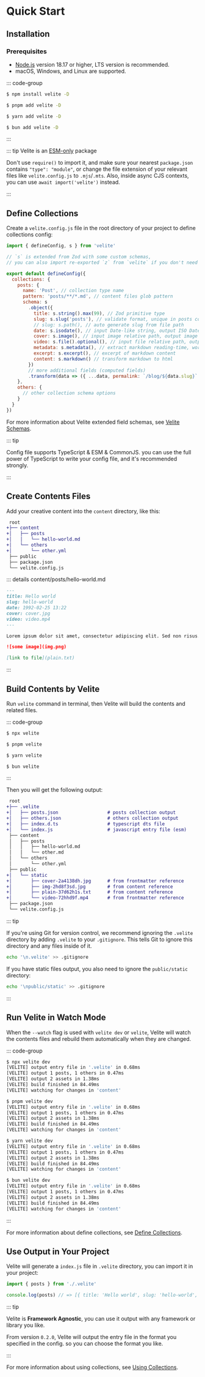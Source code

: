 # Quick Start

## Installation

### Prerequisites

- [Node.js](https://nodejs.org) version 18.17 or higher, LTS version is recommended.
- macOS, Windows, and Linux are supported.

::: code-group

```sh [npm]
$ npm install velite -D
```

```sh [pnpm]
$ pnpm add velite -D
```

```sh [yarn]
$ yarn add velite -D
```

```sh [bun]
$ bun add velite -D
```

:::

::: tip Velite is an [ESM-only](https://gist.github.com/sindresorhus/a39789f98801d908bbc7ff3ecc99d99c) package

Don't use `require()` to import it, and make sure your nearest `package.json` contains `"type": "module"`, or change the file extension of your relevant files like `velite.config.js` to `.mjs`/`.mts`. Also, inside async CJS contexts, you can use `await import('velite')` instead.

:::

## Define Collections

Create a `velite.config.js` file in the root directory of your project to define collections config:

```js
import { defineConfig, s } from 'velite'

// `s` is extended from Zod with some custom schemas,
// you can also import re-exported `z` from `velite` if you don't need these extension schemas.

export default defineConfig({
  collections: {
    posts: {
      name: 'Post', // collection type name
      pattern: 'posts/**/*.md', // content files glob pattern
      schema: s
        .object({
          title: s.string().max(99), // Zod primitive type
          slug: s.slug('posts'), // validate format, unique in posts collection
          // slug: s.path(), // auto generate slug from file path
          date: s.isodate(), // input Date-like string, output ISO Date string.
          cover: s.image(), // input image relative path, output image object with blurImage.
          video: s.file().optional(), // input file relative path, output file public path.
          metadata: s.metadata(), // extract markdown reading-time, word-count, etc.
          excerpt: s.excerpt(), // excerpt of markdown content
          content: s.markdown() // transform markdown to html
        })
        // more additional fields (computed fields)
        .transform(data => ({ ...data, permalink: `/blog/${data.slug}` }))
    },
    others: {
      // other collection schema options
    }
  }
})
```

For more information about Velite extended field schemas, see [Velite Schemas](velite-schemas.md).

::: tip

Config file supports TypeScript & ESM & CommonJS. you can use the full power of TypeScript to write your config file, and it's recommended strongly.

:::

## Create Contents Files

Add your creative content into the `content` directory, like this:

```diff
 root
+├── content
+│   ├── posts
+│   │   └── hello-world.md
+│   └── others
+│       └── other.yml
 ├── public
 ├── package.json
 └── velite.config.js
```

::: details content/posts/hello-world.md

```md
---
title: Hello world
slug: hello-world
date: 1992-02-25 13:22
cover: cover.jpg
video: video.mp4
---

Lorem ipsum dolor sit amet, consectetur adipiscing elit. Sed non risus. Suspendisse

![some image](img.png)

[link to file](plain.txt)
```

:::

## Build Contents by Velite

Run `velite` command in terminal, then Velite will build the contents and related files.

::: code-group

```sh [npm]
$ npx velite
```

```sh [pnpm]
$ pnpm velite
```

```sh [yarn]
$ yarn velite
```

```sh [bun]
$ bun velite
```

:::

Then you will get the following output:

```diff
 root
+├── .velite
+│   ├── posts.json                  # posts collection output
+│   ├── others.json                 # others collection output
+│   ├── index.d.ts                  # typescript dts file
+│   └── index.js                    # javascript entry file (esm)
 ├── content
 │   ├── posts
 │   │   ├── hello-world.md
 │   │   └── other.md
 │   └── others
 │       └── other.yml
 ├── public
+│   └── static
+│       ├── cover-2a4138dh.jpg      # from frontmatter reference
+│       ├── img-2hd8f3sd.jpg        # from content reference
+│       ├── plain-37d62h1s.txt      # from content reference
+│       └── video-72hhd9f.mp4       # from frontmatter reference
 ├── package.json
 └── velite.config.js
```

::: tip

If you're using Git for version control, we recommend ignoring the `.velite` directory by adding `.velite` to your `.gitignore`. This tells Git to ignore this directory and any files inside of it.

```sh
echo '\n.velite' >> .gitignore
```

If you have static files output, you also need to ignore the `public/static` directory:

```sh
echo '\npublic/static' >> .gitignore
```

:::

## Run Velite in Watch Mode

When the `--watch` flag is used with `velite dev` or `velite`, Velite will watch the contents files and rebuild them automatically when they are changed.

::: code-group

```sh [npm]
$ npx velite dev
[VELITE] output entry file in '.velite' in 0.68ms
[VELITE] output 1 posts, 1 others in 0.47ms
[VELITE] output 2 assets in 1.38ms
[VELITE] build finished in 84.49ms
[VELITE] watching for changes in 'content'
```

```sh [pnpm]
$ pnpm velite dev
[VELITE] output entry file in '.velite' in 0.68ms
[VELITE] output 1 posts, 1 others in 0.47ms
[VELITE] output 2 assets in 1.38ms
[VELITE] build finished in 84.49ms
[VELITE] watching for changes in 'content'
```

```sh [yarn]
$ yarn velite dev
[VELITE] output entry file in '.velite' in 0.68ms
[VELITE] output 1 posts, 1 others in 0.47ms
[VELITE] output 2 assets in 1.38ms
[VELITE] build finished in 84.49ms
[VELITE] watching for changes in 'content'
```

```sh [bun]
$ bun velite dev
[VELITE] output entry file in '.velite' in 0.68ms
[VELITE] output 1 posts, 1 others in 0.47ms
[VELITE] output 2 assets in 1.38ms
[VELITE] build finished in 84.49ms
[VELITE] watching for changes in 'content'
```

:::

For more information about define collections, see [Define Collections](define-collections.md).

## Use Output in Your Project

Velite will generate a `index.js` file in `.velite` directory, you can import it in your project:

```js
import { posts } from './.velite'

console.log(posts) // => [{ title: 'Hello world', slug: 'hello-world', ... }, ...]
```

::: tip

Velite is **Framework Agnostic**, you can use it output with any framework or library you like.

From version `0.2.0`, Velite will output the entry file in the format you specified in the config. so you can choose the format you like.

:::

For more information about using collections, see [Using Collections](using-collections.md).
